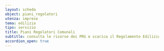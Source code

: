 ```yaml
---
layout: scheda
object: piani_regolatori
utenza: imprese
tema: edilizia
tipo: servizio
title: Piani Regolatori Comunali
subtitle: consulta le risorse dei PRG e scarica il Regolamento Edilizio
accordion_open: true
---
```

